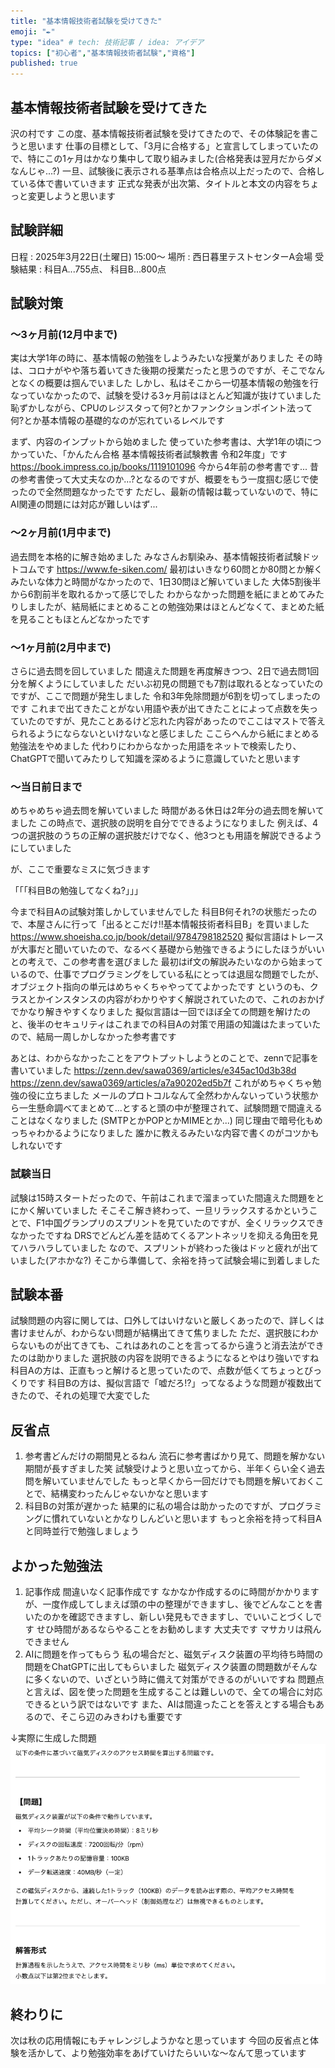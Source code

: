 ```yaml
---
title: "基本情報技術者試験を受けてきた"
emoji: "✒️"
type: "idea" # tech: 技術記事 / idea: アイデア
topics: ["初心者","基本情報技術者試験","資格"]
published: true
---
```

## 基本情報技術者試験を受けてきた
沢の村です
この度、基本情報技術者試験を受けてきたので、その体験記を書こうと思います
仕事の目標として、「3月に合格する」と宣言してしまっていたので、特にこの1ヶ月はかなり集中して取り組みました(合格発表は翌月だからダメなんじゃ...?)
一旦、試験後に表示される基準点は合格点以上だったので、合格している体で書いていきます
正式な発表が出次第、タイトルと本文の内容をちょっと変更しようと思います

## 試験詳細
日程 : 2025年3月22日(土曜日) 15:00〜
場所 : 西日暮里テストセンターA会場
受験結果 : 科目A...755点、 科目B...800点

## 試験対策
### 〜3ヶ月前(12月中まで)
実は大学1年の時に、基本情報の勉強をしようみたいな授業がありました
その時は、コロナがやや落ち着いてきた後期の授業だったと思うのですが、そこでなんとなくの概要は掴んでいました
しかし、私はそこから一切基本情報の勉強を行なっていなかったので、試験を受ける3ヶ月前はほとんど知識が抜けていました
恥ずかしながら、CPUのレジスタって何?とかファンクションポイント法って何?とか基本情報の基礎的なのが忘れているレベルです

まず、内容のインプットから始めました
使っていた参考書は、大学1年の頃につかっていた、「かんたん合格 基本情報技術者試験教書 令和2年度」です
https://book.impress.co.jp/books/1119101096
今から4年前の参考書です...
昔の参考書使って大丈夫なのか...?となるのですが、概要をもう一度掴む感じで使ったので全然問題なかったです
ただし、最新の情報は載っていないので、特にAI関連の問題には対応が難しいはず...

### 〜2ヶ月前(1月中まで)
過去問を本格的に解き始めました
みなさんお馴染み、基本情報技術者試験ドットコムです
https://www.fe-siken.com/
最初はいきなり60問とか80問とか解くみたいな体力と時間がなかったので、1日30問ほど解いていました
大体5割後半から6割前半を取れるかって感じでした
わからなかった問題を紙にまとめてみたりしましたが、結局紙にまとめることの勉強効果はほとんどなくて、まとめた紙を見ることもほとんどなかったです

### 〜1ヶ月前(2月中まで)
さらに過去問を回していました
間違えた問題を再度解きつつ、2日で過去問1回分を解くようにしていました
だいぶ初見の問題でも7割は取れるとなっていたのですが、ここで問題が発生しました
令和3年免除問題が6割を切ってしまったのです
これまで出てきたことがない用語や表が出てきたことによって点数を失っていたのですが、見たことあるけど忘れた内容があったのでここはマストで答えられるようにならないといけないなと感じました
ここらへんから紙にまとめる勉強法をやめました
代わりにわからなかった用語をネットで検索したり、ChatGPTで聞いてみたりして知識を深めるように意識していたと思います

### 〜当日前日まで
めちゃめちゃ過去問を解いていました
時間がある休日は2年分の過去問を解いてました
この時点で、選択肢の説明を自分でできるようになりました
例えば、4つの選択肢のうちの正解の選択肢だけでなく、他3つとも用語を解説できるようにしていました

が、ここで重要なミスに気づきます

「「「科目Bの勉強してなくね?」」」

今まで科目Aの試験対策しかしていませんでした
科目B何それ?の状態だったので、本屋さんに行って「出るとこだけ!!基本情報技術者科目B」を買いました
https://www.shoeisha.co.jp/book/detail/9784798182520
擬似言語はトレースが大事だと聞いていたので、なるべく基礎から勉強できるようにしたほうがいいとの考えで、この参考書を選びました
最初はif文の解説みたいなのから始まっているので、仕事でプログラミングをしている私にとっては退屈な問題でしたが、オブジェクト指向の単元はめちゃくちゃやっててよかったです
というのも、クラスとかインスタンスの内容がわかりやすく解説されていたので、これのおかげでかなり解きやすくなりました
擬似言語は一回でほぼ全ての問題を解けたのと、後半のセキュリティはこれまでの科目Aの対策で用語の知識はたまっていたので、結局一周しかしなかった参考書です

あとは、わからなかったことをアウトプットしようとのことで、zennで記事を書いていました
https://zenn.dev/sawa0369/articles/e345ac10d3b38d
https://zenn.dev/sawa0369/articles/a7a90202ed5b7f
これがめちゃくちゃ勉強の役に立ちました
メールのプロトコルなんて全然わかんないっていう状態から一生懸命調べてまとめて...とすると頭の中が整理されて、試験問題で間違えることはなくなりました
(SMTPとかPOPとかMIMEとか...)
同じ理由で暗号化もめっちゃわかるようになりました
誰かに教えるみたいな内容で書くのがコツかもしれないです

### 試験当日
試験は15時スタートだったので、午前はこれまで溜まっていた間違えた問題をとにかく解いていました
そこそこ解き終わって、一旦リラックスするかということで、F1中国グランプリのスプリントを見ていたのですが、全くリラックスできなかったですね
DRSでどんどん差を詰めてくるアントネッリを抑える角田を見てハラハラしていました
なので、スプリントが終わった後はドッと疲れが出ていました(アホかな?)
そこから準備して、余裕を持って試験会場に到着しました

## 試験本番
試験問題の内容に関しては、口外してはいけないと厳しくあったので、詳しくは書けませんが、わからない問題が結構出てきて焦りました
ただ、選択肢にわからないものが出てきても、これはあれのことを言ってるから違うと消去法ができたのは助かりました
選択肢の内容を説明できるようになるとやはり強いですね
科目Aの方は、正直もっと解けると思っていたので、点数が低くてちょっとびっくりです
科目Bの方は、擬似言語で「嘘だろ!?」ってなるような問題が複数出てきたので、それの処理で大変でした

## 反省点
1. 参考書どんだけの期間見とるねん
流石に参考書ばかり見て、問題を解かない期間が長すぎました笑
試験受けようと思い立ってから、半年くらい全く過去問を解いていませんでした
もっと早くから一回だけでも問題を解いておくことで、結構変わったんじゃないかなと思います
2. 科目Bの対策が遅かった
結果的に私の場合は助かったのですが、プログラミングに慣れていないとかなりしんどいと思います
もっと余裕を持って科目Aと同時並行で勉強しましょう

## よかった勉強法
1. 記事作成
間違いなく記事作成です
なかなか作成するのに時間がかかりますが、一度作成してしまえば頭の中の整理ができますし、後でどんなことを書いたのかを確認できますし、新しい発見もできますし、でいいことづくしです
せひ時間があるならやることをお勧めします
大丈夫です
マサカリは飛んできません
2. AIに問題を作ってもらう
私の場合だと、磁気ディスク装置の平均待ち時間の問題をChatGPTに出してもらいました
磁気ディスク装置の問題数がそんなに多くないので、いざという時に備えて対策ができるのがいいですね
問題点と言えば、図を使った問題を生成することは難しいので、全ての場合に対応できるという訳ではないです
また、AIは間違ったことを答えとする場合もあるので、そこら辺のみきわけも重要です

↓実際に生成した問題
![](/images/disk_image.png)

## 終わりに
次は秋の応用情報にもチャレンジしようかなと思っています
今回の反省点と体験を活かして、より勉強効率をあげていけたらいいな〜なんて思っています